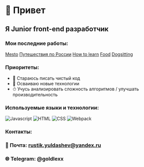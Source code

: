 # 👋 Привет
## Я Junior front-end разработчик
### Мои последние работы:
[Mesto](https://github.com/goldlexx/mesto)
[Путешествия по России](https://github.com/goldlexx/russian-travel)
[How to learn](https://github.com/goldlexx/how-to-learn)
[Food](https://github.com/goldlexx/food)
[Dogsitting](https://dogsitting.ru/)

### Приоритеты:
+ 🧼 Стараюсь писать чистый код
+ 🚀 Осваиваю новые технологии
+ ⏱ Учусь анализировать сложность алгоритмов / улучшать производительность

### Используемые языки и технологии: 
![Javascript](https://img.shields.io/badge/-Javascript-0d1117?style=for-the-badge&logo=Javascript)
![HTML](https://img.shields.io/badge/-HTML-0d1117?style=for-the-badge&logo=html5)
![CSS](https://img.shields.io/badge/-CSS-0d1117?style=for-the-badge&logo=css3)
![Webpack](https://img.shields.io/badge/-Webpack-0d1117?style=for-the-badge&logo=Webpack)



### Контакты:
### 📧 Почта: rustik.yuldashev@yandex.ru
### 🌐 Telegram: @goldlexx
